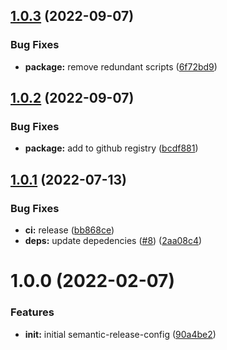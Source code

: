 ## [1.0.3](https://github.com/5app/semantic-release-config/compare/v1.0.2...v1.0.3) (2022-09-07)


### Bug Fixes

* **package:** remove redundant scripts ([6f72bd9](https://github.com/5app/semantic-release-config/commit/6f72bd9e3589e2b9a8d933ebbe1b293ff4a2cdc3))

## [1.0.2](https://github.com/5app/semantic-release-config/compare/v1.0.1...v1.0.2) (2022-09-07)


### Bug Fixes

* **package:** add to github registry ([bcdf881](https://github.com/5app/semantic-release-config/commit/bcdf881e0bddd65d24aba9942eb86842f0d7e9df))

## [1.0.1](https://github.com/5app/semantic-release-config/compare/v1.0.0...v1.0.1) (2022-07-13)


### Bug Fixes

* **ci:** release ([bb868ce](https://github.com/5app/semantic-release-config/commit/bb868ce6d7afd90973e5634376ab54558a052509))
* **deps:** update depedencies ([#8](https://github.com/5app/semantic-release-config/issues/8)) ([2aa08c4](https://github.com/5app/semantic-release-config/commit/2aa08c40206c9163a5cec431e7fc050e567cc1fe))

# 1.0.0 (2022-02-07)


### Features

* **init:** initial semantic-release-config ([90a4be2](https://github.com/5app/semantic-release-config/commit/90a4be29ed61d3e8a5b1392c015b5054f0672444))
